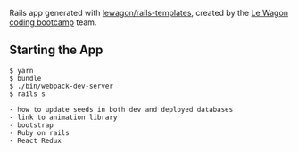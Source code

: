 Rails app generated with [lewagon/rails-templates](https://github.com/lewagon/rails-templates), created by the [Le Wagon coding bootcamp](https://www.lewagon.com) team.

## Starting the App

```
$ yarn
$ bundle
$ ./bin/webpack-dev-server
$ rails s
```

```
- how to update seeds in both dev and deployed databases
- link to animation library
- bootstrap
- Ruby on rails
- React Redux
```